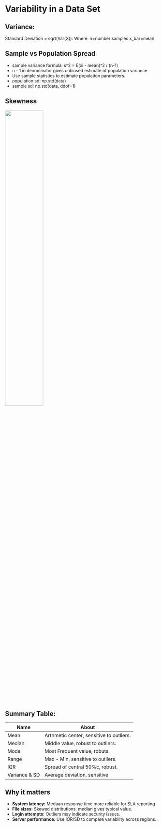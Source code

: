 # Variability in a Data Set

## Variance:

Standard Deviation = sqrt(Var(X)):
Where: 
    n=number samples
    x_bar=mean 

## Sample vs Population Spread

- sample variance formula: s^2 = E(xi - mean)^2 / (n-1)
- n - 1 in denominator gives unbiased estimate of population variance
- Use sample statistics to estimate population parameters.
- population sd: np.std(data)
- sample sd: np.std(data, ddof=1)

## Skewness
<img src="Screenshot 2025-09-08 at 1.53.36 PM (2).png" width="50%" >

## Summary Table:
|Name  | About  |
|------|--------|
|Mean  | Arthmetic center, sensitive to outliers. | 
|Median| Middle value, robust to outliers. | 
|Mode  | Most Frequent value, robuts. |
|Range | Max - Min, sensitive to outliers. | 
|IQR   | Spread of central 50%c, robust.  | 
|Variance & SD | Average deviation, sensitive | 

## Why it matters

- **System latency:** Meduan response time more reliable for SLA reporting
- **File sizes:** Skewed distributions, median gives typical value. 
- **Login attempts:** Outliers may indicate security issues. 
- **Server performance:** Use IQR/SD to compare variablilty across regions. 

